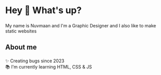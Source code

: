 <h1 align="left">Hey 👋 What's up?</h1>

###

<p align="left">My name is Nuvmaan and I'm a Graphic Designer and I also like to make static websites</p>

###

<h2 align="left">About me</h2>

###

<p align="left">✨ Creating bugs since 2023<br>📚 I'm currently learning HTML, CSS & JS</p>

###
